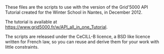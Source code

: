 These files are the scripts to use with the version of the Grid'5000 API Tutorial created for the Winter School in Nantes, in December 2012. 

The tutorial is available at https://www.grid5000.fr/w/API_all_in_one_Tutorial.

The scripts are released under the CeCILL-B licence, a BSD like licence written for French law, so you can reuse and derive them for your work with little constraints.
